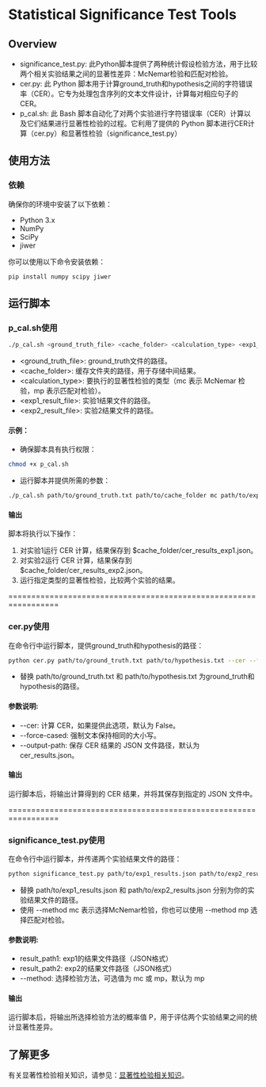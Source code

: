 # Statistical Significance Test Tools

## Overview

- significance_test.py: 此Python脚本提供了两种统计假设检验方法，用于比较两个相关实验结果之间的显著性差异：McNemar检验和匹配对检验。
- cer.py: 此 Python 脚本用于计算ground_truth和hypothesis之间的字符错误率（CER）。它专为处理包含序列的文本文件设计，计算每对相应句子的 CER。
- p_cal.sh: 此 Bash 脚本自动化了对两个实验进行字符错误率（CER）计算以及它们结果进行显著性检验的过程。它利用了提供的 Python 脚本进行CER计算（cer.py）和显著性检验（significance_test.py）

## 使用方法

### 依赖

确保你的环境中安装了以下依赖：

- Python 3.x
- NumPy
- SciPy
- jiwer

你可以使用以下命令安装依赖：

```bash
pip install numpy scipy jiwer
```

## 运行脚本

### p_cal.sh使用
```bash
./p_cal.sh <ground_truth_file> <cache_folder> <calculation_type> <exp1_result_file> <exp2_result_file>
```
- <ground_truth_file>: ground_truth文件的路径。
- <cache_folder>: 缓存文件夹的路径，用于存储中间结果。
- <calculation_type>: 要执行的显著性检验的类型（mc 表示 McNemar 检验，mp 表示匹配对检验）。
- <exp1_result_file>: 实验1结果文件的路径。
- <exp2_result_file>: 实验2结果文件的路径。

#### 示例：
- 确保脚本具有执行权限：
```bash
chmod +x p_cal.sh
```
- 运行脚本并提供所需的参数：
```bash
./p_cal.sh path/to/ground_truth.txt path/to/cache_folder mc path/to/exp1_results.json path/to/exp2_results.json
```
#### 输出
脚本将执行以下操作：

1. 对实验1运行 CER 计算，结果保存到 $cache_folder/cer_results_exp1.json。
2. 对实验2运行 CER 计算，结果保存到 $cache_folder/cer_results_exp2.json。
3. 运行指定类型的显著性检验，比较两个实验的结果。

=================================================================
### cer.py使用
在命令行中运行脚本，提供ground_truth和hypothesis的路径：
```bash
python cer.py path/to/ground_truth.txt path/to/hypothesis.txt --cer --force-cased --output-path cer_results.json
```
- 替换 path/to/ground_truth.txt 和 path/to/hypothesis.txt 为ground_truth和hypothesis的路径。

#### 参数说明:
- --cer: 计算 CER，如果提供此选项，默认为 False。
- --force-cased: 强制文本保持相同的大小写。
- --output-path: 保存 CER 结果的 JSON 文件路径，默认为 cer_results.json。

#### 输出
运行脚本后，将输出计算得到的 CER 结果，并将其保存到指定的 JSON 文件中。

=================================================================
### significance_test.py使用
在命令行中运行脚本，并传递两个实验结果文件的路径：

```bash
python significance_test.py path/to/exp1_results.json path/to/exp2_results.json --method mc
```

- 替换 path/to/exp1_results.json 和 path/to/exp2_results.json 分别为你的实验结果文件的路径。
- 使用 --method mc 表示选择McNemar检验，你也可以使用 --method mp 选择匹配对检验。


#### 参数说明:
- result_path1: exp1的结果文件路径（JSON格式）
- result_path2: exp2的结果文件路径（JSON格式）
- --method: 选择检验方法，可选值为 mc 或 mp，默认为 mp
#### 输出
运行脚本后，将输出所选择检验方法的概率值 P，用于评估两个实验结果之间的统计显著性差异。

## 了解更多
有关显著性检验相关知识，请参见：[显著性检验相关知识](https://mp.weixin.qq.com/s/i-z0Okeh76KBFNhdLh2Luw)。

